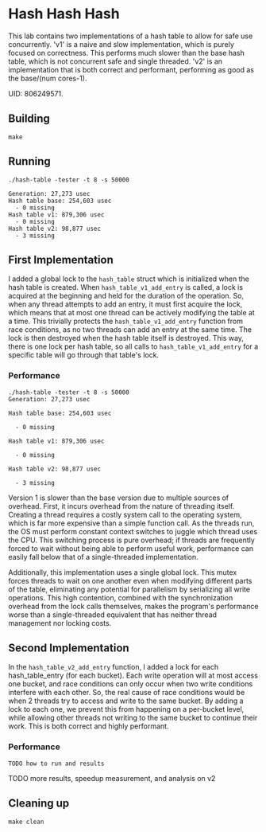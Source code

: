 # Hash Hash Hash
This lab contains two implementations of a hash table to allow for safe use concurrently. 'v1' is a naive and slow implementation, which is purely focused on correctness. This performs much slower than the base hash table, which is not concurrent safe and single threaded. 'v2' is an implementation that is both correct and performant, performing as good as the base/(num cores-1). 

UID: 806249571.

## Building
```shell
make
```

## Running
```shell
./hash-table -tester -t 8 -s 50000

Generation: 27,273 usec
Hash table base: 254,603 usec
  - 0 missing
Hash table v1: 879,306 usec
  - 0 missing
Hash table v2: 98,877 usec
  - 3 missing
```

## First Implementation
I added a global lock to the `hash_table` struct which is initialized when the hash table is created. When `hash_table_v1_add_entry` is called, a lock is acquired at the beginning and held for the duration of the operation. So, when any thread attempts to add an entry, it must first acquire the lock, which means that at most one thread can be actively modifying the table at a time. This trivially protects the `hash_table_v1_add_entry` function from race conditions, as no two threads can add an entry at the same time. The lock is then destroyed when the hash table itself is destroyed. This way, there is one lock per hash table, so all calls to `hash_table_v1_add_entry` for a specific table will go through that table's lock.

### Performance
```shell
./hash-table -tester -t 8 -s 50000
Generation: 27,273 usec

Hash table base: 254,603 usec

  - 0 missing

Hash table v1: 879,306 usec

  - 0 missing

Hash table v2: 98,877 usec

  - 3 missing
```
Version 1 is slower than the base version due to multiple sources of overhead. First, it incurs overhead from the nature of threading itself. Creating a thread requires a costly system call to the operating system, which is far more expensive than a simple function call. As the threads run, the OS must perform constant context switches to juggle which thread uses the CPU. This switching process is pure overhead; if threads are frequently forced to wait without being able to perform useful work, performance can easily fall below that of a single-threaded implementation.

Additionally, this implementation uses a single global lock. This mutex forces threads to wait on one another even when modifying different parts of the table, eliminating any potential for parallelism by serializing all write operations. This high contention, combined with the synchronization overhead from the lock calls themselves, makes the program's performance worse than a single-threaded equivalent that has neither thread management nor locking costs.

## Second Implementation
In the `hash_table_v2_add_entry` function, I added a lock for each hash_table_entry (for each bucket). Each write operation will at most access one bucket, and race conditions can only occur when two write conditions interfere with each other. So, the real cause of race conditions would be when 2 threads try to access and write to the same bucket. By adding a lock to each one, we prevent this from happening on a per-bucket level, while allowing other threads not writing to the same bucket to continue their work. This is both correct and highly performant. 

### Performance
```shell
TODO how to run and results
```

TODO more results, speedup measurement, and analysis on v2

## Cleaning up
```shell
make clean
```